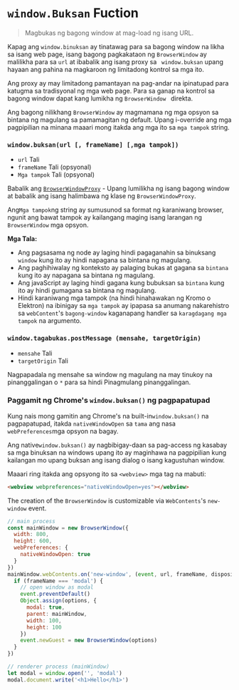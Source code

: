 # `window.Buksan` Fuction

> Magbukas ng bagong window at mag-load ng isang URL.

Kapag ang `window.binuksan` ay tinatawag para sa bagong window na likha sa isang web page, isang bagong pagkakataon ng ` BrowserWindow ` ay malilikha para sa `url` at ibabalik ang isang proxy sa ` window.buksan` upang hayaan ang pahina na magkaroon ng limitadong kontrol sa mga ito.

Ang proxy ay may limitadong pamantayan na pag-andar na ipinatupad para katugma sa tradisyonal ng mga web page. Para sa ganap na kontrol sa bagong window dapat kang lumikha ng `BrowserWindow ` direkta.

Ang bagong nilikhang `BrowserWindow` ay magmamana ng mga opsyon sa bintana ng magulang sa pamamagitan ng default. Upang i-override ang mga pagpipilian na minana maaari mong itakda ang mga ito sa `mga tampok` string.

### `window.buksan(url [, frameName] [,mga tampok])`

* `url` Tali
* `frameName` Tali (opsyonal)
* `Mga tampok` Tali (opsyonal)

Babalik ang [`BrowserWindowProxy`](browser-window-proxy.md) - Upang lumilikha ng isang bagong window at babalik ang isang halimbawa ng klase ng `BrowserWindowProxy`.

Ang`Mga tampok`ng string ay sumusunod sa format ng karaniwang browser, ngunit ang bawat tampok ay kailangang maging isang larangan ng `BrowserWindow` mga opsyon.

**Mga Tala:**

* Ang pagsasama ng node ay laging hindi pagaganahin sa binuksang `window` kung ito ay hindi napagana sa bintana ng magulang.
* Ang paghihiwalay ng konteksto ay palaging bukas at gagana sa `bintana` kung ito ay napagana sa bintana ng magulang.
* Ang javaScript ay laging hindi gagana kung bubuksan sa `bintana` kung ito ay hindi gumagana sa bintana ng magulang.
* Hindi karaniwang mga tampok (na hindi hinahawakan ng Kromo o Elektron) na ibinigay sa `mga tampok` ay ipapasa sa anumang nakarehistro sa `webContent`'s ` bagong-window ` kaganapang handler sa ` karagdagang mga tampok ` na argumento.

### `window.tagabukas.postMessage (mensahe, targetOrigin)`

* `mensahe` Tali
* `targetOrigin` Tali

Nagpapadala ng mensahe sa window ng magulang na may tinukoy na pinanggalingan o `*` para sa hindi Pinagmulang pinanggalingan.

### Paggamit ng Chrome's `window.buksan()` ng pagpapatupad

Kung nais mong gamitin ang Chrome's na built-in`window.buksan()` na pagpapatupad, itakda `nativeWindowOpen` sa `tama` ang nasa` webPreferences`mga opsyon na bagay.

Ang native`window.buksan()` ay nagbibigay-daan sa pag-access ng kasabay sa mga binuksan na windows upang ito ay maginhawa na pagpipilian kung kailangan mo upang buksan ang isang dialog o isang kagustuhan window.

Maaari ring itakda ang opsyong ito sa `<webview>` mga tag na mabuti:

```html
<webview webpreferences="nativeWindowOpen=yes"></webview>
```

The creation of the `BrowserWindow` is customizable via `WebContents`'s `new-window` event.

```javascript
// main process
const mainWindow = new BrowserWindow({
  width: 800,
  height: 600,
  webPreferences: {
    nativeWindowOpen: true
  }
})
mainWindow.webContents.on('new-window', (event, url, frameName, disposition, options, additionalFeatures) => {
  if (frameName === 'modal') {
    // open window as modal
    event.preventDefault()
    Object.assign(options, {
      modal: true,
      parent: mainWindow,
      width: 100,
      height: 100
    })
    event.newGuest = new BrowserWindow(options)
  }
})
```

```javascript
// renderer process (mainWindow)
let modal = window.open('', 'modal')
modal.document.write('<h1>Hello</h1>')
```